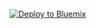 [![Deploy to Bluemix](https://bluemix.net/deploy/button.png)](https://console.ng.bluemix.net/devops/setup/deploy/?repository=https://github.com/seabaylea/swiftCloudant)

